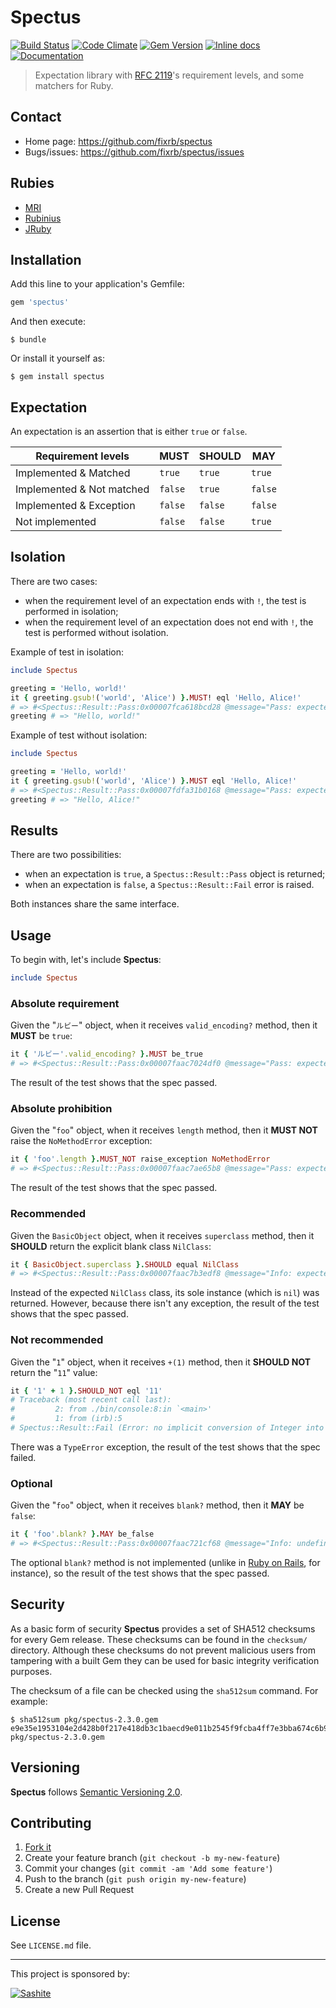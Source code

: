# Spectus

[![Build Status](https://api.travis-ci.org/fixrb/spectus.svg?branch=master)][travis]
[![Code Climate](https://codeclimate.com/github/fixrb/spectus/badges/gpa.svg)][codeclimate]
[![Gem Version](https://badge.fury.io/rb/spectus.svg)][gem]
[![Inline docs](https://inch-ci.org/github/fixrb/spectus.svg?branch=master)][inchpages]
[![Documentation](https://img.shields.io/:yard-docs-38c800.svg)][rubydoc]

> Expectation library with [RFC 2119](https://www.ietf.org/rfc/rfc2119.txt)'s requirement levels, and some matchers for Ruby.

## Contact

* Home page: https://github.com/fixrb/spectus
* Bugs/issues: https://github.com/fixrb/spectus/issues

## Rubies

* [MRI](https://www.ruby-lang.org/)
* [Rubinius](https://rubinius.com/)
* [JRuby](https://www.jruby.org/)

## Installation

Add this line to your application's Gemfile:

```ruby
gem 'spectus'
```

And then execute:

    $ bundle

Or install it yourself as:

    $ gem install spectus

## Expectation

An expectation is an assertion that is either `true` or `false`.

| Requirement levels        | **MUST** | **SHOULD** | **MAY** |
| ------------------------- | -------- | ---------- | ------- |
| Implemented & Matched     | `true`   | `true`     | `true`  |
| Implemented & Not matched | `false`  | `true`     | `false` |
| Implemented & Exception   | `false`  | `false`    | `false` |
| Not implemented           | `false`  | `false`    | `true`  |

## Isolation

There are two cases:

* when the requirement level of an expectation ends with `!`, the test is performed in isolation;
* when the requirement level of an expectation does not end with `!`, the test is performed without isolation.

Example of test in isolation:

```ruby
include Spectus

greeting = 'Hello, world!'
it { greeting.gsub!('world', 'Alice') }.MUST! eql 'Hello, Alice!'
# => #<Spectus::Result::Pass:0x00007fca618bcd28 @message="Pass: expected \"Hello, Alice!\" to eql \"Hello, Alice!\".", @subject=#<Proc:0x00007fca618bf370 (irb):3>, @challenge=#<Defi::Challenge:0x00007fca618bf168 @method=:call, @args=[]>, @actual="Hello, Alice!", @expected=#<Matchi::Matchers::Eql::Matcher:0x00007fca618bf028 @expected="Hello, Alice!">, @got=true, @error=nil, @level=:High, @negate=false, @valid=true>
greeting # => "Hello, world!"
```

Example of test without isolation:

```ruby
include Spectus

greeting = 'Hello, world!'
it { greeting.gsub!('world', 'Alice') }.MUST eql 'Hello, Alice!'
# => #<Spectus::Result::Pass:0x00007fdfa31b0168 @message="Pass: expected \"Hello, Alice!\" to eql \"Hello, Alice!\".", @subject=#<Proc:0x00007fdfa31b09d8 (irb):3>, @challenge=#<Defi::Challenge:0x00007fdfa31b0870 @method=:call, @args=[]>, @actual="Hello, Alice!", @expected=#<Matchi::Matchers::Eql::Matcher:0x00007fdfa31b06e0 @expected="Hello, Alice!">, @got=true, @error=nil, @level=:High, @negate=false, @valid=true>
greeting # => "Hello, Alice!"
```

## Results

There are two possibilities:

* when an expectation is `true`, a `Spectus::Result::Pass` object is returned;
* when an expectation is `false`, a `Spectus::Result::Fail` error is raised.

Both instances share the same interface.

## Usage

To begin with, let's include __Spectus__:

```ruby
include Spectus
```

### Absolute requirement

Given the "`ルビー`" object, when it receives `valid_encoding?` method, then it **MUST** be `true`:

```ruby
it { 'ルビー'.valid_encoding? }.MUST be_true
# => #<Spectus::Result::Pass:0x00007faac7024df0 @message="Pass: expected true to be_true.", @subject=#<Proc:0x00007faac7046428 (irb):2>, @challenge=#<Defi::Challenge:0x00007faac7035650 @method=:call, @args=[]>, @actual=true, @expected=#<Matchi::Matchers::BeTrue::Matcher:0x00007faac7035060>, @got=true, @error=nil, @level=:High, @negate=false, @valid=true>
```

The result of the test shows that the spec passed.

### Absolute prohibition

Given the "`foo`" object, when it receives `length` method, then it **MUST NOT** raise the `NoMethodError` exception:

```ruby
it { 'foo'.length }.MUST_NOT raise_exception NoMethodError
# => #<Spectus::Result::Pass:0x00007faac7ae65b8 @message="Pass: expected 3 not to raise_exception NoMethodError.", @subject=#<Proc:0x00007faac7ae68b0 (irb):3>, @challenge=#<Defi::Challenge:0x00007faac7ae6838 @method=:call, @args=[]>, @actual=3, @expected=#<Matchi::Matchers::RaiseException::Matcher:0x00007faac7ae6798 @expected=NoMethodError>, @got=true, @error=nil, @level=:High, @negate=true, @valid=true>
```

The result of the test shows that the spec passed.

### Recommended

Given the `BasicObject` object, when it receives `superclass` method, then it **SHOULD** return the explicit blank class `NilClass`:

```ruby
it { BasicObject.superclass }.SHOULD equal NilClass
# => #<Spectus::Result::Pass:0x00007faac7b3edf8 @message="Info: expected nil to equal NilClass.", @subject=#<Proc:0x00007faac7b3f0c8 (irb):4>, @challenge=#<Defi::Challenge:0x00007faac7b3f050 @method=:call, @args=[]>, @actual=nil, @expected=#<Matchi::Matchers::Equal::Matcher:0x00007faac7b3efb0 @expected=nil>, @got=false, @error=nil, @level=:Medium, @negate=false, @valid=false>
```

Instead of the expected `NilClass` class, its sole instance (which is `nil`) was returned.
However, because there isn't any exception, the result of the test shows that the spec passed.

### Not recommended

Given the "`1`" object, when it receives `+(1)` method, then it **SHOULD NOT** return the "`11`" value:

```ruby
it { '1' + 1 }.SHOULD_NOT eql '11'
# Traceback (most recent call last):
#         2: from ./bin/console:8:in `<main>'
#         1: from (irb):5
# Spectus::Result::Fail (Error: no implicit conversion of Integer into String (TypeError).)
```

There was a `TypeError` exception, the result of the test shows that the spec failed.

### Optional

Given the "`foo`" object, when it receives `blank?` method, then it **MAY** be `false`:

```ruby
it { 'foo'.blank? }.MAY be_false
# => #<Spectus::Result::Pass:0x00007faac721cf68 @message="Info: undefined method `blank?' for \"foo\":String (NoMethodError).", @subject=#<Proc:0x00007faac721d3a0 (irb):6>, @challenge=#<Defi::Challenge:0x00007faac721d328 @method=:call, @args=[]>, @actual=nil, @expected=#<Matchi::Matchers::BeFalse::Matcher:0x00007faac721d288>, @got=nil, @error=#<NoMethodError: undefined method `blank?' for "foo":String>, @level=:Low, @negate=false, @valid=false>
```

The optional `blank?` method is not implemented (unlike in [Ruby on Rails](https://api.rubyonrails.org/classes/Object.html#method-i-blank-3F), for instance), so the result of the test shows that the spec passed.

## Security

As a basic form of security __Spectus__ provides a set of SHA512 checksums for
every Gem release.  These checksums can be found in the `checksum/` directory.
Although these checksums do not prevent malicious users from tampering with a
built Gem they can be used for basic integrity verification purposes.

The checksum of a file can be checked using the `sha512sum` command.  For
example:

    $ sha512sum pkg/spectus-2.3.0.gem
    e9e35e1953104e2d428b0f217e418db3c1baecd9e011b2545f9fcba4ff7e3bba674c6b928b3d8db842a139cd7cc9806d77ebdc7f710ece4f2aecb343703e2451  pkg/spectus-2.3.0.gem

## Versioning

__Spectus__ follows [Semantic Versioning 2.0](https://semver.org/).

## Contributing

1. [Fork it](https://github.com/fixrb/spectus/fork)
2. Create your feature branch (`git checkout -b my-new-feature`)
3. Commit your changes (`git commit -am 'Add some feature'`)
4. Push to the branch (`git push origin my-new-feature`)
5. Create a new Pull Request

## License

See `LICENSE.md` file.

[gem]: https://rubygems.org/gems/spectus
[travis]: https://travis-ci.org/fixrb/spectus
[codeclimate]: https://codeclimate.com/github/fixrb/spectus
[inchpages]: https://inch-ci.org/github/fixrb/spectus
[rubydoc]: https://rubydoc.info/gems/spectus/frames

***

This project is sponsored by:

[![Sashite](https://pbs.twimg.com/profile_images/618485028322975744/PZ9qPuI__400x400.png)](https://sashite.com/)

